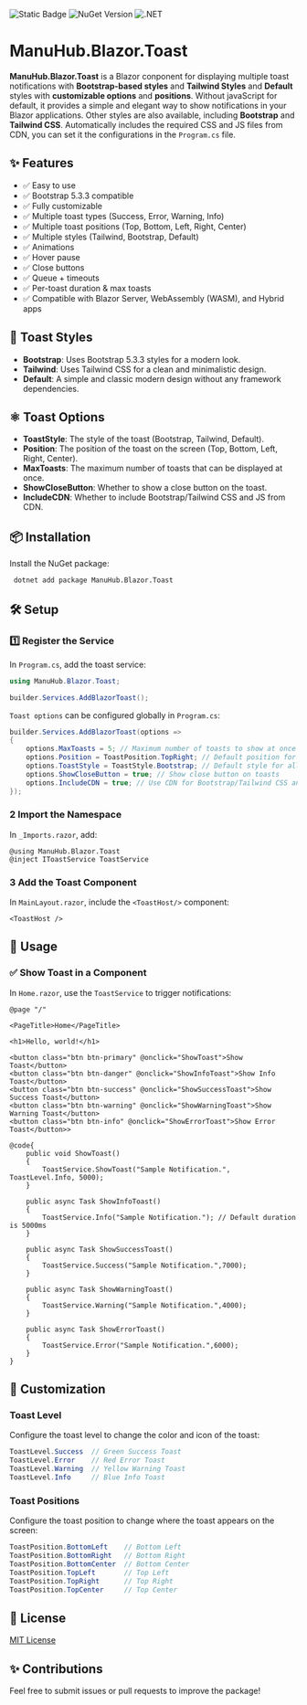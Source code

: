 ﻿![Static Badge](https://img.shields.io/badge/ManuHub.Blazor.Toast-red) ![NuGet Version](https://img.shields.io/nuget/v/ManuHub.Blazor.Toast) ![.NET](https://img.shields.io/badge/.NET-8%20%7C%209-blueviolet)

# ManuHub.Blazor.Toast

**ManuHub.Blazor.Toast** is a Blazor conponent for displaying multiple toast notifications with **Bootstrap-based styles** and **Tailwind Styles** and **Default** styles with **customizable options** and **positions**.
Without javaScript for default, it provides a simple and elegant way to show notifications in your Blazor applications. Other styles are also available, including **Bootstrap** and **Tailwind CSS**. Automatically includes the required CSS and JS files from CDN, you can set it the configurations in the `Program.cs` file.

## ✨ Features
- ✅ Easy to use
- ✅ Bootstrap 5.3.3 compatible
- ✅ Fully customizable
- ✅ Multiple toast types (Success, Error, Warning, Info)
- ✅ Multiple toast positions (Top, Bottom, Left, Right, Center)
- ✅ Multiple styles (Tailwind, Bootstrap, Default)
- ✅ Animations
- ✅ Hover pause
- ✅ Close buttons
- ✅ Queue + timeouts
- ✅ Per-toast duration & max toasts
- ✅ Compatible with Blazor Server, WebAssembly (WASM), and Hybrid apps

## 🎨 Toast Styles 
- **Bootstrap**: Uses Bootstrap 5.3.3 styles for a modern look.
- **Tailwind**: Uses Tailwind CSS for a clean and minimalistic design.
- **Default**: A simple and classic modern design without any framework dependencies.

## ⚛️ Toast Options
- **ToastStyle**: The style of the toast (Bootstrap, Tailwind, Default).
- **Position**: The position of the toast on the screen (Top, Bottom, Left, Right, Center).
- **MaxToasts**: The maximum number of toasts that can be displayed at once.
- **ShowCloseButton**: Whether to show a close button on the toast.
- **IncludeCDN**: Whether to include Bootstrap/Tailwind CSS and JS from CDN.


## 📦 Installation

Install the NuGet package:
```sh
 dotnet add package ManuHub.Blazor.Toast
```

## 🛠 Setup

### 1️⃣ Register the Service
In `Program.cs`, add the toast service:
```csharp
using ManuHub.Blazor.Toast;

builder.Services.AddBlazorToast();
```

`Toast options` can be configured globally in `Program.cs`:

```csharp
builder.Services.AddBlazorToast(options =>
{
    options.MaxToasts = 5; // Maximum number of toasts to show at once
    options.Position = ToastPosition.TopRight; // Default position for all toasts
    options.ToastStyle = ToastStyle.Bootstrap; // Default style for all toasts 
    options.ShowCloseButton = true; // Show close button on toasts
    options.IncludeCDN = true; // Use CDN for Bootstrap/Tailwind CSS and JS
});
```

### 2 Import the Namespace
In `_Imports.razor`, add:
```razor
@using ManuHub.Blazor.Toast
@inject IToastService ToastService
```

### 3 Add the Toast Component
In `MainLayout.razor`, include the `<ToastHost/>` component:
```razor
<ToastHost />
```

## 🚀 Usage

### ✅ Show Toast in a Component
In `Home.razor`, use the `ToastService` to trigger notifications:

```razor
@page "/"

<PageTitle>Home</PageTitle>

<h1>Hello, world!</h1>

<button class="btn btn-primary" @onclick="ShowToast">Show Toast</button>
<button class="btn btn-danger" @onclick="ShowInfoToast">Show Info Toast</button>
<button class="btn btn-success" @onclick="ShowSuccessToast">Show Success Toast</button>
<button class="btn btn-warning" @onclick="ShowWarningToast">Show Warning Toast</button>
<button class="btn btn-info" @onclick="ShowErrorToast">Show Error Toast</button>>

@code{
    public void ShowToast()
    {
        ToastService.ShowToast("Sample Notification.", ToastLevel.Info, 5000);
    }

    public async Task ShowInfoToast()
    {
        ToastService.Info("Sample Notification."); // Default duration is 5000ms
    }

    public async Task ShowSuccessToast()
    {
        ToastService.Success("Sample Notification.",7000);
    }

    public async Task ShowWarningToast()
    {
        ToastService.Warning("Sample Notification.",4000);
    }

    public async Task ShowErrorToast()
    {
        ToastService.Error("Sample Notification.",6000);
    }
}
```

## 🎨 Customization

### Toast Level
Configure the toast level to change the color and icon of the toast:

```csharp
ToastLevel.Success  // Green Success Toast
ToastLevel.Error    // Red Error Toast
ToastLevel.Warning  // Yellow Warning Toast
ToastLevel.Info     // Blue Info Toast
```

### Toast Positions
Configure the toast position to change where the toast appears on the screen:

```csharp
ToastPosition.BottomLeft    // Bottom Left
ToastPosition.BottomRight   // Bottom Right
ToastPosition.BottomCenter  // Bottom Center
ToastPosition.TopLeft       // Top Left
ToastPosition.TopRight      // Top Right
ToastPosition.TopCenter     // Top Center
```

## 📜 License
[MIT License](LICENSE.txt)

## ✨ Contributions
Feel free to submit issues or pull requests to improve the package!

